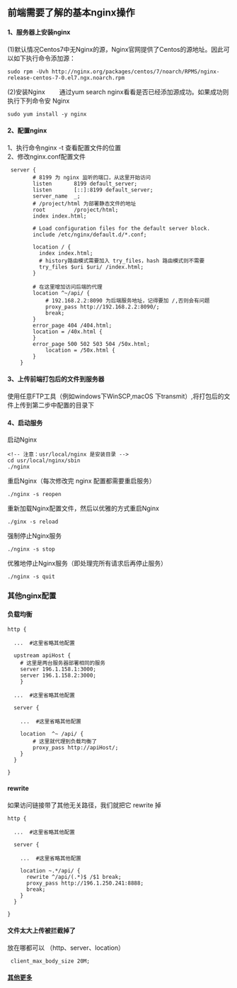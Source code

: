 ## 前端需要了解的基本nginx操作

#### 1、服务器上安装nginx

(1)默认情况Centos7中无Nginx的源，Nginx官网提供了Centos的源地址。因此可以如下执行命令添加源：
```
sudo rpm -Uvh http://nginx.org/packages/centos/7/noarch/RPMS/nginx-release-centos-7-0.el7.ngx.noarch.rpm
```
(2)安装Nginx
　　通过yum search nginx看看是否已经添加源成功。如果成功则执行下列命令安 Nginx
```
sudo yum install -y nginx
```

#### 2、配置nginx

1、执行命令nginx -t 查看配置文件的位置 <br />
2、修改nginx.conf配置文件
```
 server {
        # 8199 为 nginx 监听的端口，从这里开始访问
        listen       8199 default_server;
        listen       [::]:8199 default_server;
        server_name  _;
        # /project/html 为部署静态文件的地址
        root         /project/html;
        index index.html;

        # Load configuration files for the default server block.
        include /etc/nginx/default.d/*.conf;

        location / {
          index index.html;
          # history路由模式需要加入 try_files，hash 路由模式则不需要
          try_files $uri $uri/ /index.html;
        }
        
        # 在这里增加访问后端的代理
        location ^~/api/ {
            # 192.168.2.2:8090 为后端服务地址，记得要加 /,否则会有问题
            proxy_pass http://192.168.2.2:8090/;
            break;
        }
        error_page 404 /404.html;
        location = /40x.html {
        }
        error_page 500 502 503 504 /50x.html;
            location = /50x.html {
        }
    }
```
#### 3、上传前端打包后的文件到服务器

使用任意FTP工具（例如windows下WinSCP,macOS 下transmit）,将打包后的文件上传到第二步中配置的目录下

#### 4、启动服务

启动Nginx
```
<!-- 注意：usr/local/nginx 是安装目录 -->
cd usr/local/nginx/sbin
./nginx
```
重启Nginx（每次修改完 nginx 配置都需要重启服务）
```
./nginx -s reopen
```
重新加载Nginx配置文件，然后以优雅的方式重启Nginx
```
./ginx -s reload
```
强制停止Nginx服务
```
./nginx -s stop  
```						
优雅地停止Nginx服务（即处理完所有请求后再停止服务）
```
./nginx -s quit 

```

### 其他nginx配置

####  负载均衡

```
http {

  ...  #这里省略其他配置

  upstream apiHost {
    # 这里是两台服务器部署相同的服务
    server 196.1.158.1:3000;
    server 196.1.158.2:3000;
	}

  ...  #这里省略其他配置

  server {
   
    ...  #这里省略其他配置

    location  ^~ /api/ {
        # 这里就代理到负载均衡了
        proxy_pass http://apiHost/;
    }
  }

}
```

####  rewrite

如果访问链接带了其他无关路径，我们就把它 rewrite 掉

```
http {

  ...  #这里省略其他配置

  server {
   
    ...  #这里省略其他配置

    location ~.*/api/ {
      rewrite ^/api/(.*)$ /$1 break;
      proxy_pass http://196.1.250.241:8888;
      break;
    }
  }

}

```

####  文件太大上传被拦截掉了
放在哪都可以 （http、server、location）
```
 client_max_body_size 20M;
```

####  [其他更多](https://www.nginx.cn/doc)